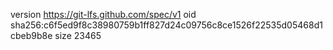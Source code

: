 version https://git-lfs.github.com/spec/v1
oid sha256:c6f5ed9f8c38980759b1ff827d24c09756c8ce1526f22535d05468d1cbeb9b8e
size 23465
